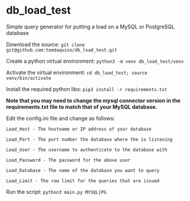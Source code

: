 # db_load_test
Simple query generator for putting a load on a MySQL or PostgreSQL database

Download the source:
`git clone git@github.com:tomdaquino/db_load_test.git`

Create a python virtual environment:
`python3 -m venv db_load_test/venv`

Activate the virtual environment:
`cd db_load_test; source venv/bin/activate`

Install the required python libs:
`pip3 install -r requirements.txt`

**Note that you may need to change the mysql connector version in the requirements.txt file to match that of your MySQL database.**

Edit the config.ini file and change as follows:

    Load_Host - The hostname or IP address of your database

    Load_Port - The port number the database where the is listening

    Load_User - The username to authenticate to the database with

    Load_Password - The password for the above user

    Load_Database - The name of the database you want to query

    Load_Limit - The row limit for the queries that are issued

Run the script:
`python3 main.py MYSQL|PG`
